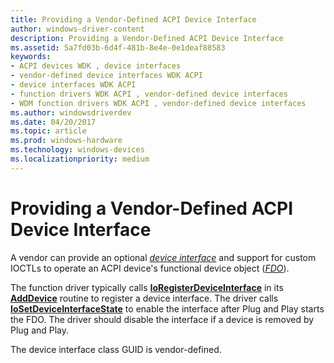```yaml
---
title: Providing a Vendor-Defined ACPI Device Interface
author: windows-driver-content
description: Providing a Vendor-Defined ACPI Device Interface
ms.assetid: 5a7fd03b-6d4f-481b-8e4e-0e1deaf88583
keywords:
- ACPI devices WDK , device interfaces
- vendor-defined device interfaces WDK ACPI
- device interfaces WDK ACPI
- function drivers WDK ACPI , vendor-defined device interfaces
- WDM function drivers WDK ACPI , vendor-defined device interfaces
ms.author: windowsdriverdev
ms.date: 04/20/2017
ms.topic: article
ms.prod: windows-hardware
ms.technology: windows-devices
ms.localizationpriority: medium
---
```


# Providing a Vendor-Defined ACPI Device Interface





A vendor can provide an optional [*device interface*](https://msdn.microsoft.com/library/windows/hardware/ff556277#wdkgloss-device-interface) and support for custom IOCTLs to operate an ACPI device's functional device object ([*FDO*](https://msdn.microsoft.com/library/windows/hardware/ff556280#wdkgloss-fdo)).

The function driver typically calls [**IoRegisterDeviceInterface**](https://msdn.microsoft.com/library/windows/hardware/ff549506) in its [**AddDevice**](https://msdn.microsoft.com/library/windows/hardware/ff540521) routine to register a device interface. The driver calls [**IoSetDeviceInterfaceState**](https://msdn.microsoft.com/library/windows/hardware/ff549700) to enable the interface after Plug and Play starts the FDO. The driver should disable the interface if a device is removed by Plug and Play.

The device interface class GUID is vendor-defined.

 

 




